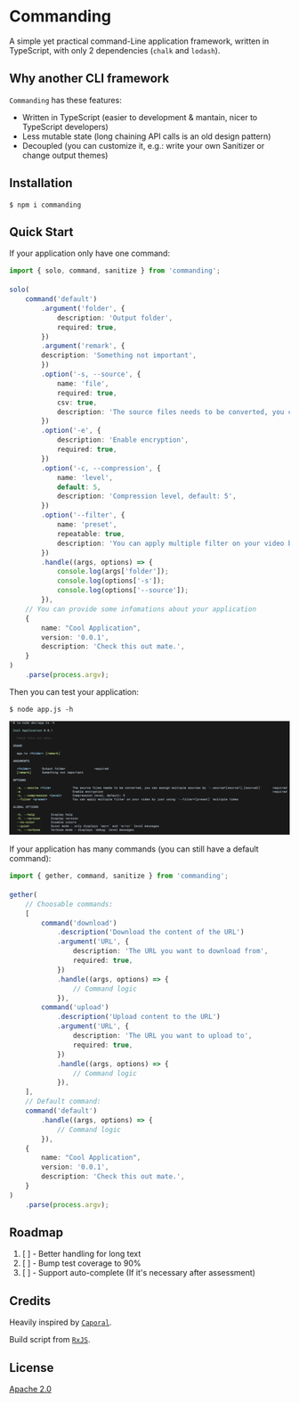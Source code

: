 # Commanding

A simple yet practical command-Line application framework, written in TypeScript, with only 2 dependencies (`chalk` and `lodash`).


## Why another CLI framework

`Commanding` has these features:

* Written in TypeScript (easier to development & mantain, nicer to TypeScript developers)
* Less mutable state (long chaining API calls is an old design pattern)
* Decoupled (you can customize it, e.g.: write your own Sanitizer or change output themes)

## Installation

```
$ npm i commanding
```


## Quick Start

If your application only have one command:

```typescript
import { solo, command, sanitize } from 'commanding';

solo(
    command('default')
        .argument('folder', {
            description: 'Output folder',
            required: true,
        })
        .argument('remark', {
        description: 'Something not important',
        })
        .option('-s, --source', {
            name: 'file',
            required: true,
            csv: true,
            description: 'The source files needs to be converted, you can assign multiple sources by `--source=[source1],[source2]`',
        })
        .option('-e', {
            description: 'Enable encryption',
            required: true,
        })
        .option('-c, --compression', {
            name: 'level',
            default: 5,
            description: 'Compression level, default: 5',
        })
        .option('--filter', {
            name: 'preset',
            repeatable: true,
            description: 'You can apply multiple filter on your video by just using `--filter=[preset]` multiple times',
        })
        .handle((args, options) => {
            console.log(args['folder']);
            console.log(options['-s']);
            console.log(options['--source']);
        }),
    // You can provide some infomations about your application
    {
        name: "Cool Application",
        version: '0.0.1',
        description: 'Check this out mate.',
    }
)
    .parse(process.argv);

```

Then you can test your application:

```
$ node app.js -h
```

![Screenshot](github/assets/solo-example.jpg)

If your application has many commands (you can still have a default command):

```typescript
import { gether, command, sanitize } from 'commanding';

gether(
    // Choosable commands:
    [
        command('download')
            .description('Download the content of the URL')
            .argument('URL', {
                description: 'The URL you want to download from',
                required: true,
            })
            .handle((args, options) => {
                // Command logic
            }),
        command('upload')
            .description('Upload content to the URL')
            .argument('URL', {
                description: 'The URL you want to upload to',
                required: true,
            })
            .handle((args, options) => {
                // Command logic
            }),
    ],
    // Default command:
    command('default')
        .handle((args, options) => {
            // Command logic
        }),
    {
        name: "Cool Application",
        version: '0.0.1',
        description: 'Check this out mate.',
    }
)
    .parse(process.argv);

```

## Roadmap

1. [ ] - Better handling for long text
2. [ ] - Bump test coverage to 90%
3. [ ] - Support auto-complete (If it's necessary after assessment)


## Credits

Heavily inspired by [`Caporal`](https://github.com/mattallty/Caporal.js).

Build script from [`RxJS`](https://github.com/ReactiveX/rxjs).


## License

[Apache 2.0](https://www.apache.org/licenses/LICENSE-2.0)
